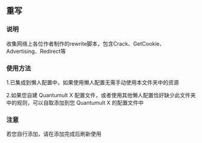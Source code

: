 ## 重写

### 说明

收集网络上各位作者制作的rewrite脚本，包含Crack、GetCookie、Advertising、Redirect等

### 使用方法

 1.已集成到懒人配置中，如果使用懒人配置无需手动使用本文件夹中的资源
  
 2.如果您自建 Quantumult X 配置文件，或者使用其他懒人配置恰好缺少此文件夹中的规则，可以自取添加到您 Quantumult X 的配置文件中

### 注意

若您自行添加，请在添加完成后刷新使用
